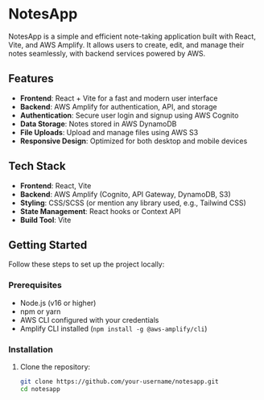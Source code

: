 # NotesApp

NotesApp is a simple and efficient note-taking application built with React, Vite, and AWS Amplify. It allows users to create, edit, and manage their notes seamlessly, with backend services powered by AWS.

## Features

- **Frontend**: React + Vite for a fast and modern user interface
- **Backend**: AWS Amplify for authentication, API, and storage
- **Authentication**: Secure user login and signup using AWS Cognito
- **Data Storage**: Notes stored in AWS DynamoDB
- **File Uploads**: Upload and manage files using AWS S3
- **Responsive Design**: Optimized for both desktop and mobile devices

## Tech Stack

- **Frontend**: React, Vite
- **Backend**: AWS Amplify (Cognito, API Gateway, DynamoDB, S3)
- **Styling**: CSS/SCSS (or mention any library used, e.g., Tailwind CSS)
- **State Management**: React hooks or Context API
- **Build Tool**: Vite

## Getting Started

Follow these steps to set up the project locally:

### Prerequisites

- Node.js (v16 or higher)
- npm or yarn
- AWS CLI configured with your credentials
- Amplify CLI installed (`npm install -g @aws-amplify/cli`)

### Installation

1. Clone the repository:
   ```bash
   git clone https://github.com/your-username/notesapp.git
   cd notesapp